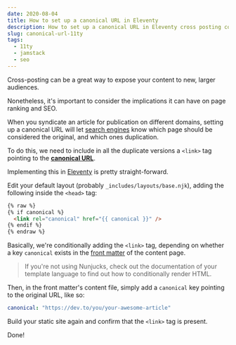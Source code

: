 ```yaml
---
date: 2020-08-04
title: How to set up a canonical URL in Eleventy
description: How to set up a canonical URL in Eleventy cross posting content syndication
slug: canonical-url-11ty
tags:
  - 11ty
  - jamstack
  - seo
---
```


Cross-posting can be a great way to expose your content to new, larger
audiences.

Nonetheless, it's important to consider the implications it can have on page
ranking and SEO.

When you syndicate an article for publication on different domains, setting up a
canonical URL will let [search
engines](https://support.google.com/webmasters/answer/139066?hl=en) know which
page should be considered the original, and which ones duplication.

To do this, we need to include in all the duplicate versions a `<link>` tag
pointing to the **[canonical URL](https://yoast.com/rel-canonical/)**.

Implementing this in [Eleventy](https://www.11ty.dev/) is pretty
straight-forward.

Edit your default layout (probably `_includes/layouts/base.njk`), adding the
following inside the `<head>` tag:

```html
{% raw %}
{% if canonical %}
  <link rel="canonical" href="{{ canonical }}" />
{% endif %}
{% endraw %}
```

Basically, we're conditionally adding the `<link>` tag, depending on whether a
key `canonical` exists in the [front
matter](https://www.11ty.dev/docs/data-frontmatter/) of the content page.

> If you're not using Nunjucks, check out the documentation of your template
> language to find out how to conditionally render HTML.

Then, in the front matter's content file, simply add a `canonical` key pointing
to the original URL, like so:

```yaml
canonical: "https://dev.to/you/your-awesome-article"
```

Build your static site again and confirm that the `<link>` tag is present.

Done!